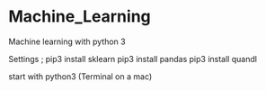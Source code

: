 # Machine_Learning
Machine learning with python 3 

Settings ; 
pip3 install sklearn
pip3 install pandas
pip3 install quandl

start with python3 (Terminal on a mac) 
